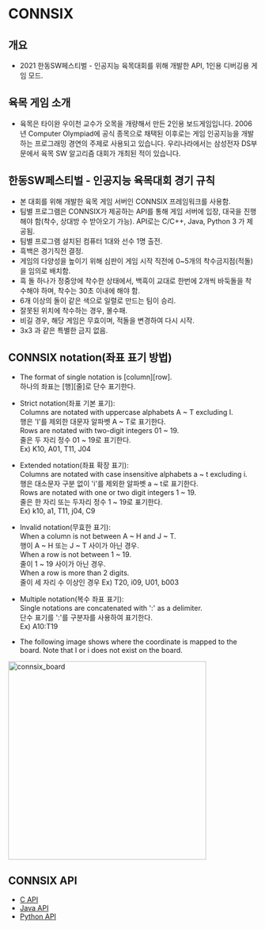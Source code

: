 # CONNSIX
## 개요
- 2021 한동SW페스티벌 - 인공지능 육목대회를 위해 개발한 API, 1인용 디버깅용 게임 모드.  
## 육목 게임 소개
- 육목은 타이완 우이천 교수가 오목을 개량해서 만든 2인용 보드게임입니다. 2006년 Computer Olympiad에 공식 종목으로 채택된 이후로는 게임 인공지능을 개발하는 프로그래밍 경연의 주제로 사용되고 있습니다. 우리나라에서는 삼성전자 DS부문에서 육목 SW 알고리즘 대회가 개최된 적이 있습니다.  
## 한동SW페스티벌 - 인공지능 육목대회 경기 규칙
- 본 대회를 위해 개발한 육목 게임 서버인 CONNSIX 프레임워크를 사용함.  
- 팀별 프로그램은 CONNSIX가 제공하는 API를 통해 게임 서버에 입장, 대국을 진행해야 함(착수, 상대방 수 받아오기 가능). API로는 C/C++, Java, Python 3 가 제공됨.  
- 팀별 프로그램 설치된 컴퓨터 1대와 선수 1명 출전.  
- 흑백은 경기직전 결정.  
- 게임의 다양성을 높이기 위해 심판이 게임 시작 직전에 0~5개의 착수금지점(적돌)을 임의로 배치함.  
- 흑 돌 하나가 정중앙에 착수한 상태에서, 백흑이 교대로 한번에 2개씩 바둑돌을 착수해야 하며, 착수는 30초 이내에 해야 함.  
- 6개 이상의 돌이 같은 색으로 일렬로 만드는 팀이 승리.  
- 잘못된 위치에 착수하는 경우, 몰수패.  
- 비길 경우, 해당 게임은 무효이며, 적돌을 변경하여 다시 시작.  
- 3x3 과 같은 특별한 금지 없음.  

##	CONNSIX notation(좌표 표기 방법)
- The format of single notation is [column][row].  
  하나의 좌표는 [행][줄]로 단수 표기한다.

- Strict notation(좌표 기본 표기):  
			Columns are notated with uppercase alphabets A ~ T excluding I.  
			행은 'I'를 제외한 대문자 알파벳 A ~ T로 표기한다.   
			Rows are notated with two-digit integers 01 ~ 19.  
			줄은 두 자리 정수 01 ~ 19로 표기한다.  
			Ex) K10, A01, T11, J04  
   
- Extended notation(좌표 확장 표기):  
			Columns are notated with case insensitive alphabets a ~ t excluding i.  
			행은 대소문자 구분 없이 'i'를 제외한 알파벳 a ~ t로 표기한다.  
			Rows are notated with one or two digit integers 1 ~ 19.  
			줄은 한 자리 또는 두자리 정수 1 ~ 19로 표기한다.  
			Ex) k10, a1, T11, j04, C9  
			  
- Invalid notation(무효한 표기):  
			When a column is not between A ~ H and J ~ T.  
			행이 A ~ H 또는 J ~ T 사이가 아닌 경우.  
			When a row is not between 1 ~ 19.  
			줄이 1 ~ 19 사이가 아닌 경우.  
			When a row is more than 2 digits.  
			줄이 세 자리 수 이상인 경우
			Ex) T20, i09, U01, b003  
  
- Multiple notation(복수 좌표 표기):  
			Single notations are concatenated with ':' as a delimiter.  
			단수 표기를 ':'를 구분자를 사용하여 표기한다.  
			Ex) A10:T19  
* The following image shows where the coordinate is mapped to the board. Note that I or i does not exist on the board.
<img width="400" alt="connsix_board" src="https://user-images.githubusercontent.com/36878832/136660098-0283f97a-a7ca-466e-bcb2-dd87aa4bdb24.png"> 



## CONNSIX API
- [C API](https://github.com/ARISE-Handong/CONNSIX/tree/c)  
- [Java API](https://github.com/ARISE-Handong/CONNSIX/tree/java)  
- [Python API](https://github.com/ARISE-Handong/CONNSIX/tree/python)  



